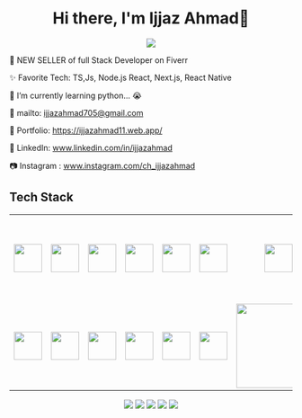 <body>
  <div align="center">
    <h1> Hi there, I'm Ijjaz Ahmad👋</h1>
  </div>
<p align="center">
<a href="#"><img src="https://readme-typing-svg.herokuapp.com/?lines=Software+Engineer&font=Roboto&size=26&duration=3500&pause=500&center=true&width=500&height=50&color=eab676"></a>

💸 NEW SELLER of full Stack Developer on Fiverr

✨ Favorite Tech: TS,Js, Node.js React, Next.js, React Native

📓 I’m currently learning python... 😭

📧 mailto:  <a href="mailto:ijjazahmad705@gmail.com" target="blank">ijjazahmad705@gmail.com</a>

🎨 Portfolio: https://ijjazahmad11.web.app/

💼 LinkedIn: www.linkedin.com/in/ijjazahmad

📷 Instagram : www.instagram.com/ch_ijjazahmad
 
<h2>Tech Stack</h2>

<table width="100">
<tr>
  <td align='center' width="100">
        <img src="https://upload.wikimedia.org/wikipedia/commons/thumb/3/38/HTML5_Badge.svg/600px-HTML5_Badge.svg.png"  width="50">
    </td>
 <td align='center' width="100">
        <img src="https://icons.iconarchive.com/icons/ampeross/qetto/256/css-icon.png" width="50">
    </td>
<td align='center' width="100">
        <img src="https://github.com/abranhe/programming-languages-logos/blob/master/src/javascript/javascript.svg" width="50">
    </td>
 <td align='center' width="100">
        <img src="https://www.vectorlogo.zone/logos/reactjs/reactjs-ar21.svg" width="50">
    </td>
    <td align='center' width="100">
        <img src="https://icons.iconarchive.com/icons/arturo-wibawa/akar/256/nextjs-icon.png" width="50">
    </td>
    <td align='center' width="100">
        <img src="https://upload.wikimedia.org/wikipedia/commons/thumb/4/4c/Typescript_logo_2020.svg/1200px-Typescript_logo_2020.svg.png" width="50">
    </td>
    <td align='center' width="100">
        <img src="https://cdn.pixabay.com/photo/2015/04/23/17/41/node-js-736399_1280.png" width="50">
    </td>
    <td align='center' width="100">
        <img src="https://encrypted-tbn0.gstatic.com/images?q=tbn:ANd9GcSsPCoV08UXunOoFFsE5_YckwIYJWcx6bXa-w&s" width="150">
    </td>
    <td align='center' width="100">
        <img src="https://github.com/IjjazAhmad/IjjazAhmad/assets/102515357/c00cc058-90fe-4246-8b87-2ee564ac2f89" width="50">
    </td>
    <td align='center' width="100">
        <img src="https://firebase.google.com/images/lockup.svg" width="100">
    </td>
 
</tr>
<tr>
    <td align='center' width="100">
        <img src="https://cdn3d.iconscout.com/3d/free/thumb/free-github-2950150-2447911.png?f=webp" width="50">
    </td>
    <td align='center' width="100">
        <img src="https://icons.getbootstrap.com/assets/img/icons-hero.png" width="50">
    </td>
    <td align='center' width="100">
        <img src="https://cdn.iconscout.com/icon/free/png-256/free-sass-13-1175092.png"  width="50">
    </td>
    <td align='center' width="100">
        <img src="https://cdn3d.iconscout.com/3d/free/thumb/free-tailwind-9294852-7577995.png?f=webp" width="50">
    </td>
    <td align='center' width="100">
        <img src="https://uploads-ssl.webflow.com/602a49b4c90708f6641a192e/62aaec4339a8f3b14347736a_123_ant-design.259fccdbe1.png" width="50">
    </td>
    <td align='center' width="100">
        <img src="https://img.freepik.com/premium-psd/api-setting-3d-icon_136651-1168.jpg" width="50">
    </td>
    <td align='center' width="100">
        <img src="https://encrypted-tbn0.gstatic.com/images?q=tbn:ANd9GcQ-yZJb0qg2Adf0RP5FeN5N5o7wmJDircWo5g&s" width="150">
    </td>
    <td align='center' width="100">
        <img src="https://cdn.iconscout.com/icon/free/png-256/free-postman-3628992-3030217.png"  width="50">
    </td>
   <td align='center' width="100">
        <img src="https://fiverr-res.cloudinary.com/npm-assets/layout-server/fiverr-og-logo.5fd6463.png" width="50">
    </td>

</tr>

    
</table>
</p>
<p align="center">
<a href="https://www.linkedin.com/in/ijjazahmad/" ><img src="https://img.shields.io/badge/ijjazahmad-0077B5?style=for-the-badge&logo=linkedin&logoColor=white"/></a>
<a href="mailto:ijjazahmad705@gmail.com" ><img src="https://img.shields.io/badge/ijjazahmad-D14836?style=for-the-badge&logo=gmail&logoColor=white"/></a>
<a href="https://www.instagram.com/ch_ijjazahmad"><img src="https://img.shields.io/badge/-@ijjazahmad-E4405F?style=for-the-badge&logo=instagram&logoColor=white"/></a>
<a href="https://www.facebook.com/ijjaz.ahmad.7902/"><img src="https://img.shields.io/badge/ijjazahmad-00B2FF?style=for-the-badge&logo=facebook&logoColor=white"/></a>
<a href="https://twitter.com/ijjaz_ahmad"><img src="https://img.shields.io/badge/ijjazahmad-1DA1F2?style=for-the-badge&logo=twitter&logoColor=white"/></a>
 </p>
 
<br>
